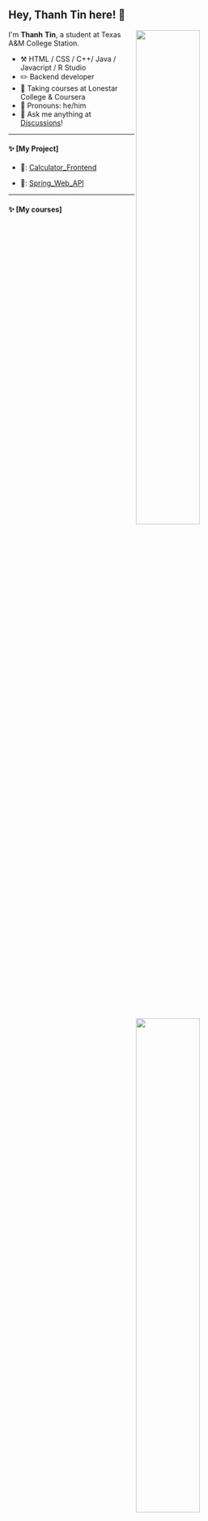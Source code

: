 ## Hey, Thanh Tin here! :wave:

[<img align="right" width="50%" src="https://github-readme-stats-ouuan.vercel.app/api?username=ThanhTinLam&theme=dark&show_icons=true">](https://metrics.lecoq.io/ThanhTinLam#gh-dark-mode-only)
[<img align="right" width="50%" src="https://github-readme-stats-ouuan.vercel.app/api?username=ThanhTinLam&show_icons=true">](https://metrics.lecoq.io/ThanhTinLam#gh-light-mode-only)

I'm **Thanh** **Tin**, a student at Texas A&M College Station.

-   :hammer_and_pick: HTML / CSS / C++/ Java / Javacript / R Studio
-   :pencil2: Backend developer
-   :seedling: Taking courses at Lonestar College & Coursera
-   :man: Pronouns: he/him
-   :thought_balloon: Ask me anything at [Discussions](https://github.com/ThanhTinLam/Spring_Web_API/discussions/5)!

---

#### :sparkles: [My Project]

-   📝: [Calculator_Frontend](https://github.com/ThanhTinLam/Calculator_Frontend.git)

-   📝: [Spring_Web_API](https://github.com/ThanhTinLam/Spring_Web_API.git)
---

#### :sparkles: [My courses]

<!--START_SECTION:top-followers-->
<table>
<tr>
  <tr>
    <td align="center">
      <a href="https://www.coursera.org/account/accomplishments/verify/87KGHH6JRWNE">
        <img src="https://user-images.githubusercontent.com/110953007/208479231-535f81fc-7ec4-4b07-ae0c-3f0900e84772.png" width="300px;" alt="wizardforcel"/>
      </a>
      <br />
      <a href="https://www.coursera.org/account/accomplishments/verify/87KGHH6JRWNE">CSS3</a>
    </td>
    <td align="center">
      <a href="https://www.coursera.org/account/accomplishments/verify/2UNB7ANJ37BM">
        <img src="https://user-images.githubusercontent.com/110953007/208479769-39433e83-85ef-4a8c-8069-594c5fcda473.png" width="300px;" alt="gaocegege"/>
      </a>
      <br />
      <a href="https://www.coursera.org/account/accomplishments/verify/2UNB7ANJ37BM">Design</a>
    </td>
    <td align="center">
      <a href="https://www.coursera.org/account/accomplishments/verify/69LDCFNHTGQR">
        <img src="https://user-images.githubusercontent.com/110953007/208480146-25e3e247-d46e-44f8-bf48-d4fa825f2a21.png" width="300px;" alt="losfair"/>
      </a>
      <br />
      <a href="https://www.coursera.org/account/accomplishments/verify/69LDCFNHTGQR">HTML</a>
    </td>
</tr>
    <td align="center">
      <a href="https://www.coursera.org/account/accomplishments/verify/8ZRTBT6L37HT">
        <img src="https://user-images.githubusercontent.com/110953007/208484136-f2bc4545-589b-45f5-b0fb-de0dbb243a80.png" width="300px;" alt="Harry-Chen"/>
      </a>
      <br />
      <a href="https://www.coursera.org/account/accomplishments/verify/8ZRTBT6L37HT">Javascript</a>
    </td>
    <td align="center">
      <a href="https://www.coursera.org/account/accomplishments/verify/GW9V2GCAQH2V">
        <img src="https://user-images.githubusercontent.com/110953007/208484413-893b9759-ec9e-44a3-be2f-0584e34cf52b.png" width="300px;" alt="mashirozx"/>
      </a>
      <br />
      <a href="https://www.coursera.org/account/accomplishments/verify/GW9V2GCAQH2V">Progamming Foundation</a>
    </td>
    <td align="center">
      <a href="https://www.coursera.org/account/accomplishments/verify/879DKFJV69U4">
        <img src="https://user-images.githubusercontent.com/110953007/209446557-027198b4-ab75-448d-a586-a5b4947bbf17.png" width="300px;" alt="hua1995116"/>
      </a>
      <br />
      <a href="https://www.coursera.org/account/accomplishments/verify/879DKFJV69U4">Data</a>
    </td>
    
  </tr>
</table>
<!--END_SECTION:top-courses-->
